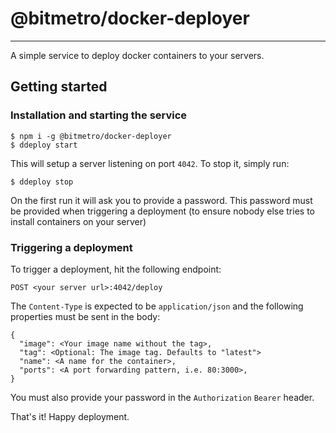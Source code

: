 # @bitmetro/docker-deployer
---
A simple service to deploy docker containers to your servers.

## Getting started

### Installation and starting the service
```
$ npm i -g @bitmetro/docker-deployer
$ ddeploy start
```

This will setup a server listening on port `4042`. To stop it, simply run:
```
$ ddeploy stop
```

On the first run it will ask you to provide a password. This password must be provided when triggering a deployment (to ensure nobody else tries to install containers on your server)

### Triggering a deployment

To trigger a deployment, hit the following endpoint:
```
POST <your server url>:4042/deploy
```

The `Content-Type` is expected to be `application/json` and the following properties must be sent in the body:
```
{
  "image": <Your image name without the tag>,
  "tag": <Optional: The image tag. Defaults to "latest">
  "name": <A name for the container>,
  "ports": <A port forwarding pattern, i.e. 80:3000>,
}
```

You must also provide your password in the `Authorization` `Bearer` header.

That's it! Happy deployment.
